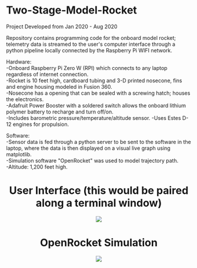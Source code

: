 # Two-Stage-Model-Rocket
Project Developed from Jan 2020 - Aug 2020

Repository contains programming code for the onboard model rocket; telemetry data is streamed to the user's computer interface through a python pipeline locally connected by the Raspberry Pi WIFI network. 

Hardware:  
-Onboard Raspberry Pi Zero W (RPI) which connects to any laptop regardless of internet connection.  
-Rocket is 10 feet high, cardboard tubing and 3-D printed nosecone, fins and engine housing modeled in Fusion 360.  
-Nosecone has a opening that can be sealed with a screwing hatch; houses the electronics.  
-Adafruit Power Booster with a soldered switch allows the onboard lithium polymer battery to recharge and turn off/on.  
-Includes barometric pressure/temperature/altitude sensor. -Uses Estes D-12 engines for propulsion.   

Software:  
-Sensor data is fed through a python server to be sent to the software in the laptop, where the data is then displayed on a visual live graph using matplotlib.  
-Simulation software "OpenRocket" was used to model trajectory path.  
-Altitude: 1,200 feet high. 

<h1 align = "center">User Interface (this would be paired along a terminal window)</h1>
<p align = "center">
<img src="https://user-images.githubusercontent.com/66987198/175840769-7e431b2a-1ab0-437e-a5a1-977c319641a9.png" />
</p>

<h1 align = "center">OpenRocket Simulation</h1>
<p align = "center">
<img src="https://user-images.githubusercontent.com/66987198/175840764-3f92e4e6-60d1-4050-af6c-6e6edec02db5.jpg" />
</p>
